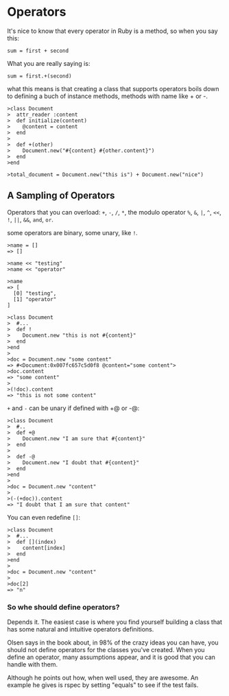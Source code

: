 # Operators

It's nice to know that every operator in Ruby is a method, so when you say this:

`sum = first + second`

What you are really saying is:

`sum = first.+(second)`

what this means is that creating a class that supports operators boils down to defining a buch of instance methods, methods with name like + or -.

```
>class Document
>  attr_reader :content
>  def initialize(content)
>    @content = content
>  end
> 
>  def +(other)
>    Document.new("#{content} #{other.content}")
>  end
>end
```

`>total_document = Document.new("this is") + Document.new("nice")`

## A Sampling of Operators
Operators that you can overload: `+`, `-`, `/`, `*`, the modulo operator `%`, `&`, `|`, `^`, `<<`, `!`, `||`, `&&`, `and`, `or`.

some operators are binary, some unary, like `!`.

```
>name = []
=> []

>name << "testing"
>name << "operator"

>name
=> [
  [0] "testing",
  [1] "operator"
]
```

```
>class Document
>  #...
>  def !
>    Document.new "this is not #{content}"
>  end
>end
>
>doc = Document.new "some content"
=> #<Document:0x007fc657c5d0f8 @content="some content">
>doc.content
=> "some content"
>
>(!doc).content
=> "this is not some content"
```

`+` and `-` can be unary if defined with +@ or -@:

```
>class Document
>  #..
>  def +@
>    Document.new "I am sure that #{content}"
>  end
> 
>  def -@
>    Document.new "I doubt that #{content}"
>  end
>end
>
>doc = Document.new "content"
>
>(-(+doc)).content
=> "I doubt that I am sure that content"
```

You can even redefine `[]`:

```
>class Document
>  #...
>  def [](index)
>    content[index]
>  end
>end
>
>doc = Document.new "content"
>
>doc[2]
=> "n"
```

### So whe should define operators?

Depends it. The easiest case is where you find yourself building a class that has some natural and intuitive operators definitions.

Olsen says in the book about, in 98% of the crazy ideas you can have, you should not define operators for the classes you've created. When you define an operator, many assumptions appear, and it is good that you can handle with them.

Although he points out how, when well used, they are awesome. An example he gives is rspec by setting "equals" to see if the test fails.
 





